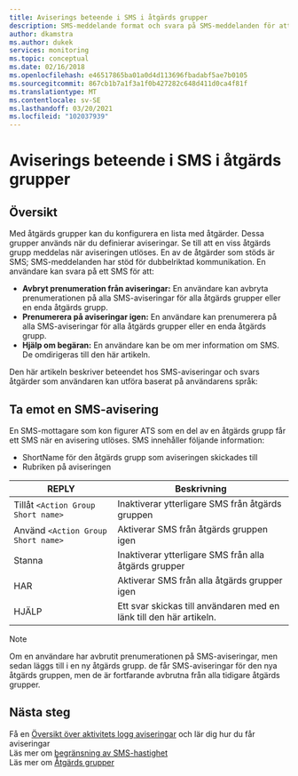 ```yaml
---
title: Aviserings beteende i SMS i åtgärds grupper
description: SMS-meddelande format och svara på SMS-meddelanden för att avbryta prenumerationen, prenumerera på eller be om hjälp.
author: dkamstra
ms.author: dukek
services: monitoring
ms.topic: conceptual
ms.date: 02/16/2018
ms.openlocfilehash: e46517865ba01a0d4d113696fbadabf5ae7b0105
ms.sourcegitcommit: 867cb1b7a1f3a1f0b427282c648d411d0ca4f81f
ms.translationtype: MT
ms.contentlocale: sv-SE
ms.lasthandoff: 03/20/2021
ms.locfileid: "102037939"
---
```

# <a name="sms-alert-behavior-in-action-groups"></a>Aviserings beteende i SMS i åtgärds grupper

## <a name="overview"></a>Översikt 
Med åtgärds grupper kan du konfigurera en lista med åtgärder. Dessa grupper används när du definierar aviseringar. Se till att en viss åtgärds grupp meddelas när aviseringen utlöses. En av de åtgärder som stöds är SMS; SMS-meddelanden har stöd för dubbelriktad kommunikation. En användare kan svara på ett SMS för att:

- **Avbryt prenumeration från aviseringar:** En användare kan avbryta prenumerationen på alla SMS-aviseringar för alla åtgärds grupper eller en enda åtgärds grupp.
- **Prenumerera på aviseringar igen:** En användare kan prenumerera på alla SMS-aviseringar för alla åtgärds grupper eller en enda åtgärds grupp.  
- **Hjälp om begäran:** En användare kan be om mer information om SMS. De omdirigeras till den här artikeln.

Den här artikeln beskriver beteendet hos SMS-aviseringar och svars åtgärder som användaren kan utföra baserat på användarens språk:

## <a name="receiving-an-sms-alert"></a>Ta emot en SMS-avisering
En SMS-mottagare som kon figurer ATS som en del av en åtgärds grupp får ett SMS när en avisering utlöses. SMS innehåller följande information:
* ShortName för den åtgärds grupp som aviseringen skickades till
* Rubriken på aviseringen

| REPLY | Beskrivning |
| ----- | ----------- |
| Tillåt `<Action Group Short name>` | Inaktiverar ytterligare SMS från åtgärds gruppen |
| Använd `<Action Group Short name>` | Aktiverar SMS från åtgärds gruppen igen |
| Stanna | Inaktiverar ytterligare SMS från alla åtgärds grupper |
| HAR | Aktiverar SMS från alla åtgärds grupper igen |
| HJÄLP | Ett svar skickas till användaren med en länk till den här artikeln. |

>[!NOTE]
>Om en användare har avbrutit prenumerationen på SMS-aviseringar, men sedan läggs till i en ny åtgärds grupp. de får SMS-aviseringar för den nya åtgärds gruppen, men de är fortfarande avbrutna från alla tidigare åtgärds grupper.

## <a name="next-steps"></a>Nästa steg
Få en [Översikt över aktivitets logg aviseringar](./alerts-overview.md) och lär dig hur du får aviseringar  
Läs mer om [begränsning av SMS-hastighet](alerts-rate-limiting.md)  
Läs mer om [Åtgärds grupper](./action-groups.md)